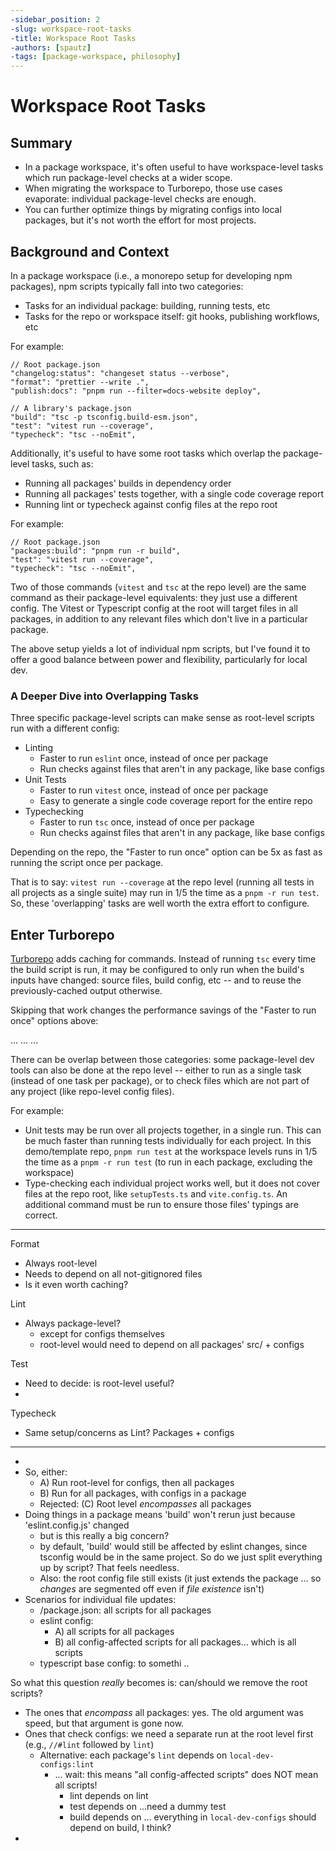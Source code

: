 ```yaml
---
-sidebar_position: 2
-slug: workspace-root-tasks
-title: Workspace Root Tasks
-authors: [spautz]
-tags: [package-workspace, philosophy]
---
```


# Workspace Root Tasks

## Summary

- In a package workspace, it's often useful to have workspace-level tasks which run package-level checks at a wider
  scope.
- When migrating the workspace to Turborepo, those use cases evaporate: individual package-level checks are enough.
- You can further optimize things by migrating configs into local packages, but it's not worth the effort for most
  projects.

## Background and Context

In a package workspace (i.e., a monorepo setup for developing npm packages), npm scripts typically fall into two
categories:

- Tasks for an individual package: building, running tests, etc
- Tasks for the repo or workspace itself: git hooks, publishing workflows, etc

For example:

```
// Root package.json
"changelog:status": "changeset status --verbose",
"format": "prettier --write .",
"publish:docs": "pnpm run --filter=docs-website deploy",
```

```
// A library's package.json
"build": "tsc -p tsconfig.build-esm.json",
"test": "vitest run --coverage",
"typecheck": "tsc --noEmit",
```

Additionally, it's useful to have some root tasks which overlap the package-level tasks, such as:

- Running all packages' builds in dependency order
- Running all packages' tests together, with a single code coverage report
- Running lint or typecheck against config files at the repo root

For example:

```
// Root package.json
"packages:build": "pnpm run -r build",
"test": "vitest run --coverage",
"typecheck": "tsc --noEmit",
```

Two of those commands (`vitest` and `tsc` at the repo level) are the same command as their package-level equivalents:
they just use a different config. The Vitest or Typescript config at the root will target files in all packages, in
addition to any relevant files which don't live in a particular package.

The above setup yields a lot of individual npm scripts, but I've found it to offer a good balance between power and
flexibility, particularly for local dev.

### A Deeper Dive into Overlapping Tasks

Three specific package-level scripts can make sense as root-level scripts run with a different config:

- Linting
  - Faster to run `eslint` once, instead of once per package
  - Run checks against files that aren't in any package, like base configs
- Unit Tests
  - Faster to run `vitest` once, instead of once per package
  - Easy to generate a single code coverage report for the entire repo
- Typechecking
  - Faster to run `tsc` once, instead of once per package
  - Run checks against files that aren't in any package, like base configs

Depending on the repo, the "Faster to run once" option can be 5x as fast as running the script once per package.

That is to say: `vitest run --coverage` at the repo level (running all tests in all projects as a single suite) may run
in 1/5 the time as a `pnpm -r run test`. So, these 'overlapping' tasks are well worth the extra effort to configure.

## Enter Turborepo

[Turborepo](https://turbo.build/repo/docs) adds caching for commands. Instead of running `tsc` every time the build
script is run, it may be configured to only run when the build's inputs have changed: source files, build config, etc --
and to reuse the previously-cached output otherwise.

Skipping that work changes the performance savings of the "Faster to run once" options above:

...
...
...

There can be overlap between those categories: some package-level dev tools can also be done at the repo level --
either to run as a single task (instead of one task per package), or to check files which are not part of any project
(like repo-level config files).

For example:

- Unit tests may be run over all projects together, in a single run. This can be much faster than running tests
  individually for each project. In this demo/template repo, `pnpm run test` at the workspace levels runs in 1/5
  the time as a `pnpm -r run test` (to run in each package, excluding the workspace)
- Type-checking each individual project works well, but it does not cover files at the repo root, like `setupTests.ts`
  and `vite.config.ts`. An additional command must be run to ensure those files' typings are correct.

---

Format

- Always root-level
- Needs to depend on all not-gitignored files
- Is it even worth caching?

Lint

- Always package-level?
  - except for configs themselves
  - root-level would need to depend on all packages' src/ + configs

Test

- Need to decide: is root-level useful?
-

Typecheck

- Same setup/concerns as Lint? Packages + configs

---

-
- So, either:
  - A) Run root-level for configs, then all packages
  - B) Run for all packages, with configs in a package
  - Rejected: (C) Root level _encompasses_ all packages
- Doing things in a package means 'build' won't rerun just because 'eslint.config.js' changed
  - but is this really a big concern?
  - by default, 'build' would still be affected by eslint changes, since tsconfig would be in the same project. So do we
    just split everything up by script? That feels needless.
  - Also: the root config file still exists (it just extends the package ... so _changes_ are segmented off even if
    _file existence_ isn't)
- Scenarios for individual file updates:
  - /package.json: all scripts for all packages
  - eslint config:
    - A) all scripts for all packages
    - B) all config-affected scripts for all packages... which is all scripts
  - typescript base config:
    to somethi
    ..

So what this question _really_ becomes is: can/should we remove the root scripts?

- The ones that _encompass_ all packages: yes. The old argument was speed, but that argument is gone now.
- Ones that check configs: we need a separate run at the root level first (e.g., `//#lint` followed by `lint`)
  - Alternative: each package's `lint` depends on `local-dev-configs:lint`
    - ... wait: this means "all config-affected scripts" does NOT mean all scripts!
      - lint depends on lint
      - test depends on ...need a dummy test
      - build depends on ... everything in `local-dev-configs` should depend on build, I think?
-
